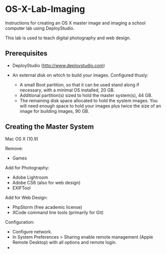 OS-X-Lab-Imaging
================

Instructions for creating an OS X master image and imaging a school computer lab using DeployStudio.

This lab is used to teach digital photography and web design.

Prerequisites
-------------

* DeployStudio (http://www.deploystudio.com)

* An external disk on which to build your images. Configured thusly:
  * A small Boot partition, so that it can be used stand along if necessary, with a minimal OS installed, 20 GB.
  * Additional partition(s) sized to hold the master system(s), 44 GB.
  * The remaining disk space allocated to hold the system images. You will need enough space to hold your images plus twice the size of an image for building images, 90 GB.

Creating the Master System
-----------------

Mac OS X (10.9)

Remove:
* Games

Add for Photography:
* Adobe Lightroom
* Adobe CS6 (also for web design)
* EXIFTool

Add for Web Design:
* PhpStorm (free academic license)
* XCode command line tools (primarily for Git)

Configuration:
* Configure network.
* In System Preferences > Sharing enable remote management (Apple Remote Desktop) with all options and remote login.
* 
